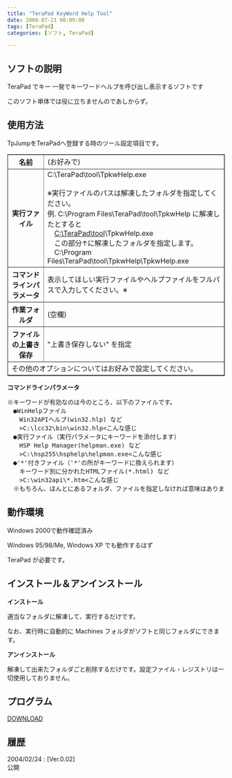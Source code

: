 ```yaml
---
title: "TeraPad KeyWord Help Tool"
date: 2008-07-21 00:09:00
tags: [TeraPad]
categories: [ソフト, TeraPad]

---
```


## ソフトの説明

TeraPad でキー 一発でキーワードヘルプを呼び出し表示するソフトです
	  
このソフト単体では役に立ちませんのであしからず。 

## 使用方法

TpJumpをTeraPadへ登録する時のツール設定項目です。 

<table border="1" summary="設定項目"><tr>
<th>
名前
</th>
<td>
(お好みで)
</td>
</tr>
<tr>
<th>
実行ファイル
</th>
<td>
C:\TeraPad\tool\TpkwHelp.exe<br /><br /> ※実行ファイルのパスは解凍したフォルダを指定してください。<br /> 例. C:\Program Files\TeraPad\tool\TpkwHelp に解凍したとすると<br /> 　<span style="text-decoration: underline">C:\TeraPad\tool</span>\TpkwHelp.exe<br /> 　この部分↑に解凍したフォルダを指定します。<br /> 　C:\Program Files\TeraPad\tool\TpkwHelp\TpkwHelp.exe<br />
</td>
</tr>
<tr>
<th>
コマンドラインパラメータ
</th>
<td>
表示してほしい実行ファイルやヘルプファイルをフルパスで入力してください。※
</td>
</tr>
<tr>
<th>
作業フォルダ
</th>
<td>
(空欄)
</td>
</tr>
<tr>
<th>
ファイルの上書き保存
</th>
<td>
"上書き保存しない" を指定
</td>
</tr>
<tr>
<td colspan="2">
その他のオプションについてはお好みで設定してください。
</td>
</tr>
</table>

**コマンドラインパラメータ** 

<pre>※キーワードが有効なのは今のところ、以下のファイルです。
　●WinHelpファイル
　　Win32APIヘルプ(win32.hlp) など
　　&gt;C:\lcc32\bin\win32.hlp&lt;こんな感じ
　●実行ファイル（実行パラメータにキーワードを添付します）
　　HSP Help Manager(helpman.exe) など
　　&gt;C:\hsp255\hsphelp\helpman.exe&lt;こんな感じ
　●'*'付きファイル（'*'の所がキーワードに換えられます）
　　キーワード別に分かれたHTMLファイル(*.html) など
　　&gt;C:\win32api\*.htm&lt;こんな感じ
　※もちろん、ほんとにあるフォルダ、ファイルを指定しなければ意味はありません。
</pre>

## 動作環境

Windows 2000で動作確認済み
	  
Windows 95/98/Me, Windows XP でも動作するはず
	  
TeraPad が必要です。 

## インストール＆アンインストール

**インストール**
	  
適当なフォルダに解凍して、実行するだけです。
	  
なお、実行時に自動的に Machines フォルダがソフトと同じフォルダにできます。 

**アンインストール**
	  
解凍して出来たフォルダごと削除するだけです。設定ファイル・レジストリは一切使用しておりません。 

## プログラム

[DOWNLOAD][1]
  


 [1]: /files/tpkwh002.lzh "tpkwh002.lzh"

## 履歴

2004/02/24
: [Ver.0.02]<br />公開
